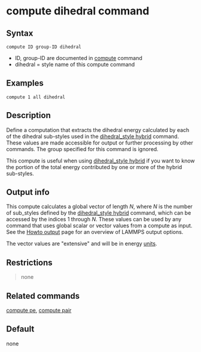 # compute dihedral command

## Syntax

``` LAMMPS
compute ID group-ID dihedral
```

-   ID, group-ID are documented in [compute](compute) command
-   dihedral = style name of this compute command

## Examples

``` LAMMPS
compute 1 all dihedral
```

## Description

Define a computation that extracts the dihedral energy calculated by
each of the dihedral sub-styles used in the [dihedral_style
hybrid](dihedral_hybrid) command. These values are made accessible for
output or further processing by other commands. The group specified for
this command is ignored.

This compute is useful when using [dihedral_style
hybrid](dihedral_hybrid) if you want to know the portion of the total
energy contributed by one or more of the hybrid sub-styles.

## Output info

This compute calculates a global vector of length $N$, where $N$ is the
number of sub_styles defined by the [dihedral_style
hybrid](dihedral_style) command, which can be accessed by the indices 1
through $N$. These values can be used by any command that uses global
scalar or vector values from a compute as input. See the [Howto
output](Howto_output) page for an overview of LAMMPS output options.

The vector values are \"extensive\" and will be in energy
[units](units).

## Restrictions

> none

## Related commands

[compute pe](compute_pe), [compute pair](compute_pair)

## Default

none
